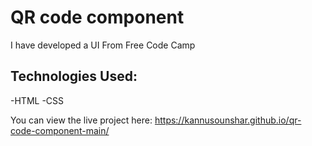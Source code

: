 # QR code component

I have developed a UI From Free Code Camp

## Technologies Used:

-HTML
-CSS

You can view the live project here:
https://kannusounshar.github.io/qr-code-component-main/
